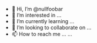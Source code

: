 - 👋 Hi, I’m @nullfoobar
- 👀 I’m interested in ...
- 🌱 I’m currently learning ...
- 💞️ I’m looking to collaborate on ...
- 📫 How to reach me ...
    ...
<!---
nullfoobar/nullfoobar is a ✨ special ✨ repository because its `README.md` (this file) appears on your GitHub profile.
You can click the Preview link to take a look at your changes.
--->
